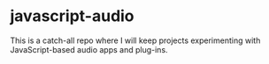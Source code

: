 # javascript-audio
This is a catch-all repo where I will keep projects experimenting with JavaScript-based audio apps and plug-ins.
